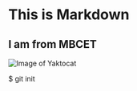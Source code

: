 # This is Markdown

## I am from MBCET
![Image of Yaktocat](https://octodex.github.com/images/yaktocat.png)

$ git init
